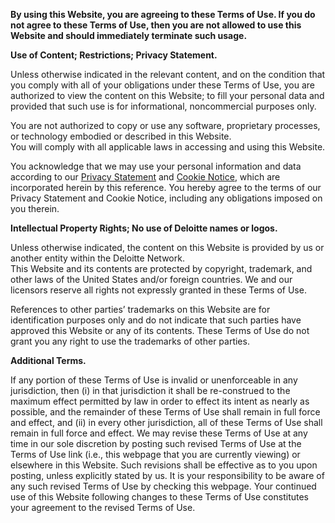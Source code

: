 **By using this Website, you are agreeing to these Terms of Use.  If you do not agree to these Terms of Use, then you are not allowed to use this Website and should immediately terminate such usage.** 


**Use of Content; Restrictions; Privacy Statement.** 

Unless otherwise indicated in the relevant content, and on the condition that you comply with all of your obligations under these Terms of Use, you are authorized to view the content on this Website; to fill your personal data and provided that such use is for informational, noncommercial purposes only.

You are not authorized to copy or use any software, proprietary processes, or technology embodied or described in this Website.  
You will comply with all applicable laws in accessing and using this Website.

You acknowledge that we may use your personal information and data according to our [Privacy Statement](https://www2.deloitte.com/ua/en/legal/privacy.html) and [Cookie Notice](https://www2.deloitte.com/ua/en/legal/cookies.html), which are incorporated herein by this reference. You hereby agree to the terms of our Privacy Statement and Cookie Notice, including any obligations imposed on you therein.


**Intellectual Property Rights; No use of Deloitte names or logos.**

Unless otherwise indicated, the content on this Website is provided by us or another entity within the Deloitte Network.  
This Website and its contents are protected by copyright, trademark, and other laws of the United States and/or foreign countries.  We and our licensors reserve all rights not expressly granted in these Terms of Use.

References to other parties’ trademarks on this Website are for identification purposes only and do not indicate that such parties have approved this Website or any of its contents. These Terms of Use do not grant you any right to use the trademarks of other parties.


**Additional Terms.**

If any portion of these Terms of Use is invalid or unenforceable in any jurisdiction, then (i) in that jurisdiction it shall be re-construed to the maximum effect permitted by law in order to effect its intent as nearly as possible, and the remainder of these Terms of Use shall remain in full force and effect, and (ii) in every other jurisdiction, all of these Terms of Use shall remain in full force and effect.
We may revise these Terms of Use at any time in our sole discretion by posting such revised Terms of Use at the Terms of Use link (i.e., this webpage that you are currently viewing) or elsewhere in this Website.  Such revisions shall be effective as to you upon posting, unless explicitly stated by us.  It is your responsibility to be aware of any such revised Terms of Use by checking this webpage.  Your continued use of this Website following changes to these Terms of Use constitutes your agreement to the revised Terms of Use.
